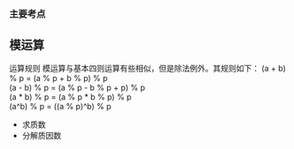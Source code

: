 ### 主要考点 ###

## 模运算 ##
运算规则
模运算与基本四则运算有些相似，但是除法例外。其规则如下：
(a + b) % p = (a % p + b % p) % p    
(a - b) % p = (a % p - b % p + p) % p    
(a * b) % p = (a % p * b % p) % p    
(a^b) % p = ((a % p)^b) % p  

* 求质数
* 分解质因数
